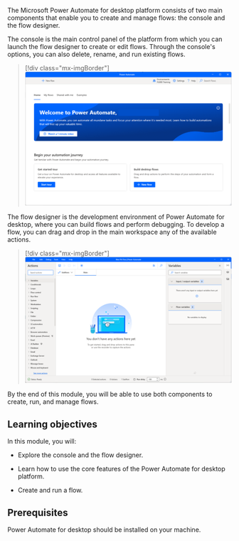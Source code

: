 The Microsoft Power Automate for desktop platform consists of two main components that enable you to create and manage flows: the console and the flow designer.

The console is the main control panel of the platform from which you can launch the flow designer to create or edit flows. Through the console's options, you can also delete, rename, and run existing flows.

> [!div class="mx-imgBorder"]
> [![Screenshot of the Power Automate for desktop console.](../media/console.png)](../media/console.png#lightbox)

The flow designer is the development environment of Power Automate for desktop, where you can build flows and perform debugging. To develop a flow, you can drag and drop in the main workspace any of the available actions.

> [!div class="mx-imgBorder"]
> [![Screenshot of the Power Automate for desktop flow designer.](../media/flow-designer.png)](../media/flow-designer.png#lightbox)

By the end of this module, you will be able to use both components to create, run, and manage flows.

## Learning objectives

In this module, you will:

-   Explore the console and the flow designer.

-   Learn how to use the core features of the Power Automate for desktop platform.

-   Create and run a flow.

## Prerequisites

Power Automate for desktop should be installed on your machine.
